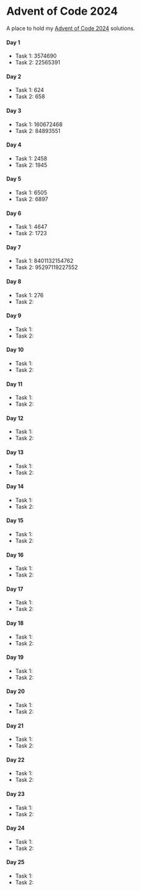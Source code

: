 # Advent of Code 2024
A place to hold my [Advent of Code 2024](https://adventofcode.com/2024) solutions.

#### Day 1
- Task 1: 3574690
- Task 2: 22565391

#### Day 2
- Task 1: 624
- Task 2: 658

#### Day 3
- Task 1: 160672468
- Task 2: 84893551

#### Day 4
- Task 1: 2458
- Task 2: 1945

#### Day 5
- Task 1: 6505
- Task 2: 6897

#### Day 6
- Task 1: 4647
- Task 2: 1723

#### Day 7
- Task 1: 8401132154762
- Task 2: 95297119227552

#### Day 8
- Task 1: 276
- Task 2:

#### Day 9
- Task 1:
- Task 2:

#### Day 10
- Task 1:
- Task 2:

#### Day 11
- Task 1:
- Task 2:

#### Day 12
- Task 1:
- Task 2:

#### Day 13
- Task 1:
- Task 2:

#### Day 14
- Task 1:
- Task 2:

#### Day 15
- Task 1:
- Task 2:

#### Day 16
- Task 1:
- Task 2:

#### Day 17
- Task 1:
- Task 2:

#### Day 18
- Task 1:
- Task 2:

#### Day 19
- Task 1:
- Task 2:

#### Day 20
- Task 1:
- Task 2:

#### Day 21
- Task 1:
- Task 2:

#### Day 22
- Task 1:
- Task 2:

#### Day 23
- Task 1:
- Task 2:

#### Day 24
- Task 1:
- Task 2:

#### Day 25
- Task 1:
- Task 2: